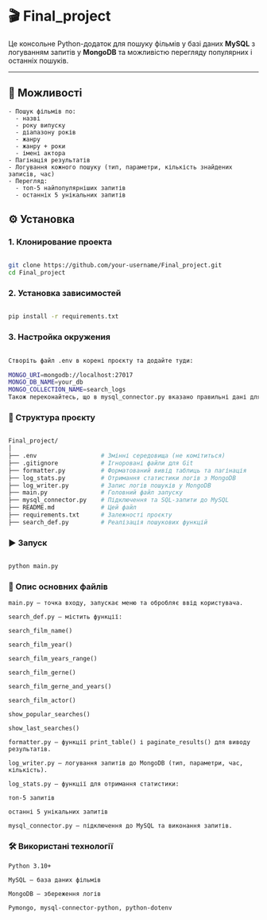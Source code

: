 # 🎬 Final_project

Це консольне Python-додаток для пошуку фільмів у базі даних **MySQL** з логуванням запитів у **MongoDB** та можливістю перегляду популярних і останніх пошуків.

---

## 📌 Можливості
```
- Пошук фільмів по:
  - назві
  - року випуску
  - діапазону років
  - жанру
  - жанру + роки
  - імені актора
- Пагінація результатів
- Логування кожного пошуку (тип, параметри, кількість знайдених записів, час)
- Перегляд:
  - топ-5 найпопулярніших запитів
  - останніх 5 унікальних запитів
```

## ⚙️ Установка

### 1. Клонирование проекта

```bash

git clone https://github.com/your-username/Final_project.git
cd Final_project
```
### 2. Установка зависимостей
```bash

pip install -r requirements.txt
```
### 3. Настройка окружения
```bash

Створіть файл .env в корені проєкту та додайте туди:

MONGO_URI=mongodb://localhost:27017
MONGO_DB_NAME=your_db
MONGO_COLLECTION_NAME=search_logs
Також переконайтесь, що в mysql_connector.py вказано правильні дані для підключення до MySQL.
```

### 📁 Структура проєкту
```bash

Final_project/
│
├── .env                  # Змінні середовища (не комітиться)
├── .gitignore            # Ігноровані файли для Git
├── formatter.py          # Форматований вивід таблиць та пагінація
├── log_stats.py          # Отримання статистики логів з MongoDB
├── log_writer.py         # Запис логів пошуків у MongoDB
├── main.py               # Головний файл запуску
├── mysql_connector.py    # Підключення та SQL-запити до MySQL
├── README.md             # Цей файл
├── requirements.txt      # Залежності проєкту
├── search_def.py         # Реалізація пошукових функцій
```
### ▶️ Запуск
```bash

python main.py
```

### 🧩 Опис основних файлів
```
main.py — точка входу, запускає меню та обробляє ввід користувача.

search_def.py — містить функції:

search_film_name()

search_film_year()

search_film_years_range()

search_film_gerne()

search_film_gerne_and_years()

search_film_actor()

show_popular_searches()

show_last_searches()

formatter.py — функції print_table() і paginate_results() для виводу результатів.

log_writer.py — логування запитів до MongoDB (тип, параметри, час, кількість).

log_stats.py — функції для отримання статистики:

топ-5 запитів

останні 5 унікальних запитів

mysql_connector.py — підключення до MySQL та виконання запитів.
```

### 🛠 Використані технології
```
Python 3.10+

MySQL — база даних фільмів

MongoDB — збереження логів

Pymongo, mysql-connector-python, python-dotenv
```